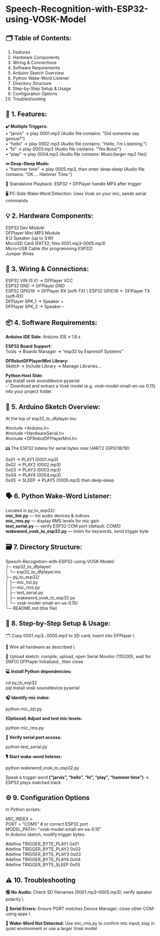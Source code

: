 # Speech-Recognition-with-ESP32-using-VOSK-Model

## 🗂️ Table of Contents:

1. Features
2. Hardware Components
3. Wiring & Connections
4. Software Requirements
5. Arduino Sketch Overview
6. Python Wake-Word Listener
7. Directory Structure
8. Step-by-Step Setup & Usage
9. Configuration Options
10. Troubleshooting


## 🧩 1. Features:

**✔️ Multiple Triggers:**\
• “jarvis” → play 0001.mp3 (Audio file contains: "Did someone say genius?")\
• “hello” → play 0002.mp3 (Audio file contains: "Hello, I'm Listening.")\
• “hi” → play 0003.mp3 (Audio file contains: "Yes Boss!")\
• “play” → play 0004.mp3 (Audio file contains: Music(larger mp3 file))

**💤 Deep‑Sleep Mode:**\
• “hammer time” → play 0005.mp3, then enter deep‑sleep (Audio file contains: "OK.... Hammer Time.")

🎵 Standalone Playback: ESP32 + DFPlayer handle MP3 after trigger

🖥️ PC‑Side Wake‑Word Detection: Uses Vosk on your mic, sends serial commands


## 💡 2. Hardware Components:

ESP32 Dev Module\
DFPlayer Mini MP3 Module\
8 Ω Speaker (up to 3 W)\
MicroSD Card (FAT32; files 0001.mp3–0005.mp3)\
Micro‑USB Cable (for programming ESP32)\
Jumper Wires


## 🔌 3. Wiring & Connections:

ESP32 VIN (5 V)    → DFPlayer VCC  \
ESP32 GND          → DFPlayer GND  \
ESP32 GPIO19       → DFPlayer RX (soft‑TX) \ 
ESP32 GPIO18       ← DFPlayer TX (soft‑RX)  \
DFPlayer SPK_1     → Speaker +  \
DFPlayer SPK_2     → Speaker – 


## 📦 4. Software Requirements:

**Arduino IDE Side:**
Arduino IDE ≥ 1.8.x

**ESP32 Board Support:**\
Tools → Boards Manager → “esp32 by Espressif Systems”

**DFRobotDFPlayerMini Library:**\
Sketch → Include Library → Manage Libraries...

**Python Host Side:**\
pip install vosk sounddevice pyserial\
✅ Download and extract a Vosk model (e.g. vosk-model-small-en-us-0.15) into your project folder.


## 🎯 5. Arduino Sketch Overview:

At the top of esp32_to_dfplayer.ino:

#include <Arduino.h>\
#include <HardwareSerial.h>\
#include <DFRobotDFPlayerMini.h>

📟 The ESP32 listens for serial bytes over UART2 (GPIO18/19):

0x01 → PLAY1 (0001.mp3)  
0x02 → PLAY2 (0002.mp3)  
0x03 → PLAY3 (0003.mp3)  
0x04 → PLAY4 (0004.mp3)  
0x05 → SLEEP → PLAY5 (0005.mp3) then deep‑sleep


## 🗣️ 6. Python Wake‑Word Listener:

Located in py_to_esp32/:\
**mic_list.py** — list audio devices & indices\
**mic_rms.py** — display RMS levels for mic gain\
**test_serial.py** — verify ESP32 COM port (default: COM5)\
**wakeword_vosk_to_esp32.py** — listen for keywords, send trigger byte


## 🗃️ 7. Directory Structure:

Speech-Recognition-with-ESP32-using-VOSK-Model/ \
├─ esp32_to_dfplayer/ \
│   └─ esp32_to_dfplayer.ino \
├─ py_to_esp32/ \
│   ├─ mic_list.py \
│   ├─ mic_rms.py \
│   ├─ test_serial.py \
│   ├─ wakeword_vosk_to_esp32.py \
│   └─ vosk-model-small-en-us-0.15/ \
└─ README.md (this file)


## 🚀 8. Step‑by‑Step Setup & Usage:

🗂️ Copy 0001.mp3...0005.mp3 to SD card; insert into DFPlayer \

🔌 Wire all hardware as described \

📲 Upload sketch: compile, upload, open Serial Monitor (115200), wait for [INFO] DFPlayer Initialized., then close

**💻 Install Python dependencies:**

cd py_to_esp32 \
pip install vosk sounddevice pyserial

**🎧 Identify mic index:** 

python mic_list.py

**(Optional) Adjust and test mic levels:** 

python mic_rms.py

**🔎 Verify serial port access:** 

python test_serial.py

**🎙️ Start wake‑word listener:** 

python wakeword_vosk_to_esp32.py

Speak a trigger word **(“jarvis”, “hello”, “hi”, “play”, “hammer time”)** → ESP32 plays matched track


## ⚙️ 9. Configuration Options

In Python scripts:

MIC_INDEX = <your mic index> \
PORT      = "COM5"                # or correct ESP32 port \
MODEL_PATH= "vosk-model-small-en-us-0.15" \
In Arduino sketch, modify trigger bytes: 

#define TRIGGER_BYTE_PLAY1   0x01 \
#define TRIGGER_BYTE_PLAY2   0x02 \
#define TRIGGER_BYTE_PLAY3   0x03 \
#define TRIGGER_BYTE_PLAY4   0x04 \
#define TRIGGER_BYTE_SLEEP   0x05 


## ⚠️ 10. Troubleshooting

**🔇 No Audio:** Check SD filenames (0001.mp3–0005.mp3); verify speaker polarity \

**🔌 Serial Errors:** Ensure PORT matches Device Manager; close other COM-using apps \

**🛑 Wake-Word Not Detected:** Use mic_rms.py to confirm mic input; stay in quiet environment or use a larger Vosk model

